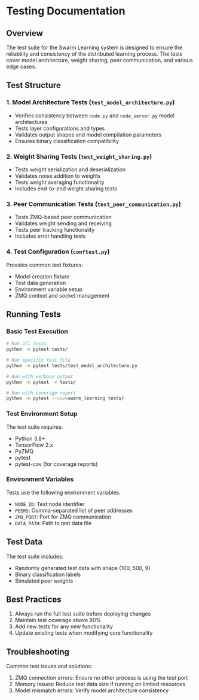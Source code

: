 # Testing Documentation

## Overview
The test suite for the Swarm Learning system is designed to ensure the reliability and consistency of the distributed learning process. The tests cover model architecture, weight sharing, peer communication, and various edge cases.

## Test Structure

### 1. Model Architecture Tests (`test_model_architecture.py`)
- Verifies consistency between `node.py` and `node_server.py` model architectures
- Tests layer configurations and types
- Validates output shapes and model compilation parameters
- Ensures binary classification compatibility

### 2. Weight Sharing Tests (`test_weight_sharing.py`)
- Tests weight serialization and deserialization
- Validates noise addition to weights
- Tests weight averaging functionality
- Includes end-to-end weight sharing tests

### 3. Peer Communication Tests (`test_peer_communication.py`)
- Tests ZMQ-based peer communication
- Validates weight sending and receiving
- Tests peer tracking functionality
- Includes error handling tests

### 4. Test Configuration (`conftest.py`)
Provides common test fixtures:
- Model creation fixture
- Test data generation
- Environment variable setup
- ZMQ context and socket management

## Running Tests

### Basic Test Execution
```bash
# Run all tests
python -m pytest tests/

# Run specific test file
python -m pytest tests/test_model_architecture.py

# Run with verbose output
python -m pytest -v tests/

# Run with coverage report
python -m pytest --cov=swarm_learning tests/
```

### Test Environment Setup
The test suite requires:
- Python 3.8+
- TensorFlow 2.x
- PyZMQ
- pytest
- pytest-cov (for coverage reports)

### Environment Variables
Tests use the following environment variables:
- `NODE_ID`: Test node identifier
- `PEERS`: Comma-separated list of peer addresses
- `ZMQ_PORT`: Port for ZMQ communication
- `DATA_PATH`: Path to test data file

## Test Data
The test suite includes:
- Randomly generated test data with shape (100, 500, 9)
- Binary classification labels
- Simulated peer weights

## Best Practices
1. Always run the full test suite before deploying changes
2. Maintain test coverage above 80%
3. Add new tests for any new functionality
4. Update existing tests when modifying core functionality

## Troubleshooting
Common test issues and solutions:
1. ZMQ connection errors: Ensure no other process is using the test port
2. Memory issues: Reduce test data size if running on limited resources
3. Model mismatch errors: Verify model architecture consistency 